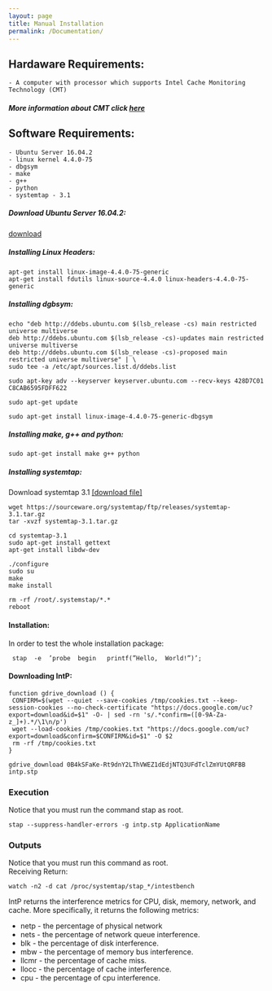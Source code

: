 ```yaml
---
layout: page
title: Manual Installation
permalink: /Documentation/
---
```


## Hardaware Requirements:
    - A computer with processor which supports Intel Cache Monitoring Technology (CMT)

##### More information about CMT click [here](https://software.intel.com/en-us/blogs/2014/12/11/intel-s-cache-monitoring-technology-software-visible-interfaces)

## Software Requirements:
    - Ubuntu Server 16.04.2
    - linux kernel 4.4.0-75
    - dbgsym
    - make
    - g++
    - python
    - systemtap - 3.1
    

##### Download Ubuntu Server 16.04.2: 
[download](http://old-releases.ubuntu.com/releases/16.04.2/ubuntu-16.04.2-server-amd64.iso)

##### Installing Linux Headers: 

```shell
apt-get install linux-image-4.4.0-75-generic
apt-get install fdutils linux-source-4.4.0 linux-headers-4.4.0-75-generic
```

##### Installing dgbsym:

```shell
echo "deb http://ddebs.ubuntu.com $(lsb_release -cs) main restricted universe multiverse
deb http://ddebs.ubuntu.com $(lsb_release -cs)-updates main restricted universe multiverse
deb http://ddebs.ubuntu.com $(lsb_release -cs)-proposed main restricted universe multiverse" | \
sudo tee -a /etc/apt/sources.list.d/ddebs.list

sudo apt-key adv --keyserver keyserver.ubuntu.com --recv-keys 428D7C01 C8CAB6595FDFF622

sudo apt-get update

sudo apt-get install linux-image-4.4.0-75-generic-dbgsym

```
##### Installing make, g++ and python:
```shell
sudo apt-get install make g++ python
```

##### Installing systemtap:
Download systemtap 3.1 [[download file]](https://sourceware.org/systemtap/ftp/releases/systemtap-3.1.tar.gz)

```shell
wget https://sourceware.org/systemtap/ftp/releases/systemtap-3.1.tar.gz
tar -xvzf systemtap-3.1.tar.gz

cd systemtap-3.1
sudo apt-get install gettext
apt-get install libdw-dev

./configure
sudo su
make
make install

rm -rf /root/.systemstap/*.*
reboot
```

#### Installation:

In order to test the whole installation package:

```shell
 stap  -e  ’probe  begin   printf(”Hello,  World!”)’; 
```

#### Downloading IntP:
```shell
function gdrive_download () {
 CONFIRM=$(wget --quiet --save-cookies /tmp/cookies.txt --keep-session-cookies --no-check-certificate "https://docs.google.com/uc?export=download&id=$1" -O- | sed -rn 's/.*confirm=([0-9A-Za-z_]+).*/\1\n/p')
 wget --load-cookies /tmp/cookies.txt "https://docs.google.com/uc?export=download&confirm=$CONFIRM&id=$1" -O $2
 rm -rf /tmp/cookies.txt
}
```

```shell
gdrive_download 0B4kSFaKe-Rt9dnY2LThVWEZ1dEdjNTQ3UFdTclZmYUtQRFBB intp.stp
```

### Execution
Notice that you must run the command stap as root.
```shell
stap --suppress-handler-errors -g intp.stp ApplicationName
```


### Outputs
Notice that you must run this command as root.  
Receiving Return:

```shell
watch -n2 -d cat /proc/systemtap/stap_*/intestbench
```

IntP returns the interference metrics for CPU, disk, memory, network, and cache. More specifically, it returns the following metrics:

* netp - the percentage of physical network
* nets - the percentage of network queue interference.
* blk - the percentage of disk interference.
* mbw - the percentage of memory bus interference.
* llcmr - the percentage of cache miss.
* llocc - the percentage of cache interference.
* cpu - the percentage of cpu interference.

